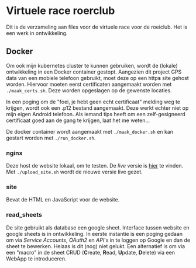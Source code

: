 # Virtuele race roerclub

Dit is de verzameling aan files voor de virtuele race voor de roeiclub. Het is een werk in ontwikkeling.

## Docker

Om ook mijn kubernetes cluster te kunnen gebruiken, wordt de (lokale) ontwikkeling in een Docker container gestopt. Aangezien dit project GPS data van een mobiele telefoon gebruikt, moet deze op een http**s** site gehost worden. Hiervoor moeten eerst certificaten aangemaakt worden met `./maak_certs.sh`. Deze worden opgeslagen op de gewenste locaties.

In een poging om de "foei, je hebt geen echt certificaat" melding weg te krijgen, wordt ook een .p12 bestand aangemaakt. Deze werkt echter niet op mijn eigen Android telefoon. Als iemand tips heeft om een zelf-gesigneerd certificaat goed aan de gang te krijgen, laat het me weten...

De docker container wordt aangemaakt met `./maak_docker.sh` en kan gestart worden met `./run_docker.sh`.

### nginx

Deze host de website lokaal, om te testen. De _live_ versie is [hier](https://clerx.info/banaan/) te vinden. Met `./upload_site.sh` wordt de nieuwe versie live gezet.

### site

Bevat de HTML en JavaScript voor de website.

### read_sheets

De site gebruikt als database een google sheet. Interface tussen website en google sheets is in ontwikkeling. In eerste instantie is een poging gedaan om via _Service Accounts_, _OAuth2_ en _API_'s in te loggen op Google en dan de sheet te bewerken. Helaas is dit (nog) niet gelukt. Een alternatief is om via een "macro" in de sheet CRUD (**C**reate, **R**ead, **U**pdate, **D**elete) via een WebApp te introduceren.
